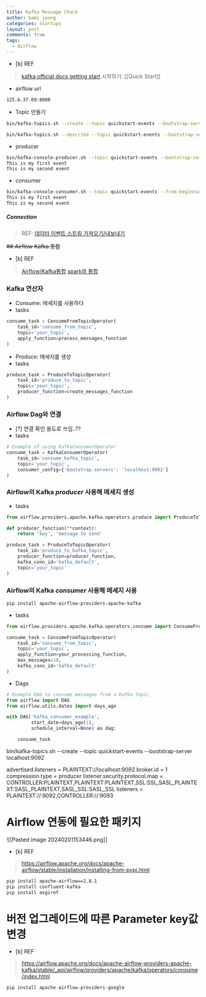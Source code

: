 ```yaml
---
title: Kafka Message Check
author: bami jeong
categories: Startups
layout: post
comments: true
tags:
  - Airflow
---
```



- [b] REF
> [kafka official docs getting start](https://kafka.apache.org/documentation/#quickstart)
> 시작하기: [[Quick Start]]

- airflow url
```
125.6.37.69:8080
```

- Topic 만들기 

```bash
bin/kafka-topics.sh --create --topic quickstart-events --bootstrap-server localhost:9092
```

```bash
bin/kafka-topics.sh --describe --topic quickstart-events --bootstrap-server localhost:9092
```

- producer
```bash
bin/kafka-console-producer.sh --topic quickstart-events --bootstrap-server localhost:9092
This is my first event
This is my second event
```

- consumer
```bash
bin/kafka-console-consumer.sh --topic quickstart-events --from-beginning --bootstrap-server localhost:9092
This is my first event
This is my second event
```

##### Connection
>REF: [데이터 이벤트 스트림 가져오기/내보내기](https://kafka.apache.org/documentation/#connect)


~~## Airflow Kafka 통합~~ 

- [b] REF
> [Airflow/Kafka통합](https://www.restack.io/docs/airflow-knowledge-apache-kafka-operator-consumer-provider-example)
> [spark와 통합](https://www.restack.io/docs/airflow-knowledge-apache-spark-example-jobs#clp31wvme017hzi0u51pvxlof)




### Kafka 연산자 
- Consume: 메세지를 사용하다 
- tasks
```python
consume_task = ConsumeFromTopicOperator(
    task_id='consume_from_topic',
    topic='your_topic',
    apply_function=process_messages_function
)
```

- Produce: 메세지를 생성 
- tasks
```python
produce_task = ProduceToTopicOperator(
    task_id='produce_to_topic',
    topic='your_topic',
    producer_function=create_messages_function
)
```

### Airflow Dag와 연결 

- [?] 연결 확인 용도로 쓰임..??
- tasks
```python
# Example of using KafkaConsumerOperator
consume_task = KafkaConsumerOperator(
    task_id='consume_kafka_topic',
    topic='your_topic',
    consumer_config={'bootstrap.servers': 'localhost:9092'}
)
```

### Airflow의 Kafka *producer* 사용해 메세지 생성

- tasks
```python
from airflow.providers.apache.kafka.operators.produce import ProduceToTopicOperator

def producer_function(**context):
    return 'key', 'message to send'

produce_task = ProduceToTopicOperator(
    task_id='produce_to_kafka_topic',
    producer_function=producer_function,
    kafka_conn_id='kafka_default',
    topic='your_topic'
)
```

### Airflow의 Kafka *consumer* 사용해 메세지 사용 
```bash
pip install apache-airflow-providers-apache-kafka
```

- tasks
```python
from airflow.providers.apache.kafka.operators.consume import ConsumeFromTopicOperator

consume_task = ConsumeFromTopicOperator(
    task_id='consume_from_topic',
    topic='your_topic',
    apply_function=your_processing_function,
    max_messages=10,
    kafka_conn_id='kafka_default'
)
```

- Dags
```python
# Example DAG to consume messages from a Kafka topic
from airflow import DAG
from airflow.utils.dates import days_ago

with DAG('kafka_consumer_example',
         start_date=days_ago(1),
         schedule_interval=None) as dag:

    consume_task
```

bin/kafka-topics.sh --create --topic quickstart-events --bootstrap-server localhost:9092

advertised.listeners = PLAINTEXT://localhost:9092
broker.id = 1
	compression.type = producer
listener.security.protocol.map = CONTROLLER:PLAINTEXT,PLAINTEXT:PLAINTEXT,SSL:SSL,SASL_PLAINTEXT:SASL_PLAINTEXT,SASL_SSL:SASL_SSL
	listeners = PLAINTEXT://:9092,CONTROLLER://:9093



# Airflow 연동에 필요한 패키지 

![[Pasted image 20240201153446.png]]

- [b] REF
> https://airflow.apache.org/docs/apache-airflow/stable/installation/installing-from-pypi.html

```bash
pip install apache-airflow==2.8.1
pip install confluent-kafka
pip install asgiref
```

# 버전 업그레이드에 따른 Parameter key값 변경

- [b] REF
> https://airflow.apache.org/docs/apache-airflow-providers-apache-kafka/stable/_api/airflow/providers/apache/kafka/operators/consume/index.html

```python
pip install apache-airflow-providers-google
```


